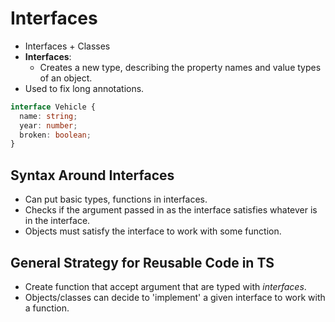 # Interfaces

- Interfaces + Classes
- **Interfaces**:
    - Creates a new type, describing the property names and value types of an object.
- Used to fix long annotations.

```ts
interface Vehicle {
  name: string;
  year: number;
  broken: boolean;
}
```

## Syntax Around Interfaces

- Can put basic types, functions in interfaces.
- Checks if the argument passed in as the interface satisfies whatever is in the interface.
- Objects must satisfy the interface to work with some function.

## General Strategy for Reusable Code in TS

- Create function that accept argument that are typed with *interfaces*.
- Objects/classes can decide to 'implement' a given interface to work with a function.
